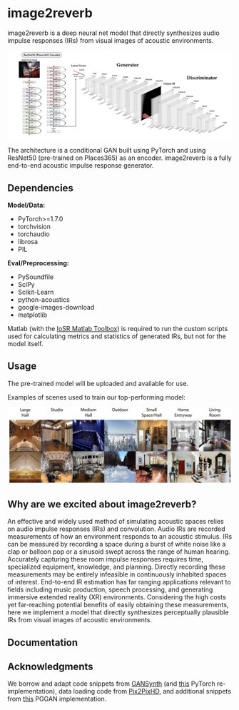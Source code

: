 # image2reverb


image2reverb is a deep neural net model that directly synthesizes audio impulse responses (IRs) from visual images of acoustic environments.

![image2reverb architecture](readme/r2rarch.png)

The architecture is a conditional GAN built using PyTorch and using ResNet50 (pre-trained on Places365) as an encoder. image2reverb is a fully end-to-end acoustic impulse response generator.

## Dependencies

**Model/Data:**

* PyTorch>=1.7.0
* torchvision
* torchaudio
* librosa
* PIL

**Eval/Preprocessing:**

* PySoundfile
* SciPy
* Scikit-Learn
* python-acoustics
* google-images-download
* matplotlib


Matlab (with the [IoSR Matlab Toolbox](https://github.com/IoSR-Surrey/MatlabToolbox)) is required to run the custom scripts used for calculating metrics and statistics of generated IRs, but not for the model itself.

## Usage

The pre-trained model will be uploaded and available for use.

Examples of scenes used to train our top-performing model:


![input samples](readme/inputs.png)

## Why are we excited about image2reverb?

An effective and widely used method of simulating acoustic spaces relies on audio impulse responses (IRs) and convolution. Audio IRs are recorded measurements of how an environment responds to an acoustic stimulus. IRs can be measured by recording a space during a burst of white noise like a clap or balloon pop or a sinusoid swept across the range of human hearing. Accurately capturing these room impulse responses requires time, specialized equipment, knowledge, and planning. Directly recording these measurements may be entirely infeasible in continuously inhabited spaces of interest. End-to-end IR estimation has far ranging applications relevant to fields including music production, speech processing, and generating immersive extended reality (XR) environments. Considering the high costs yet far-reaching potential benefits of easily obtaining these measurements, here we implement a model that directly synthesizes perceptually plausible IRs from visual images of acoustic environments.

## Documentation



## Acknowledgments

We borrow and adapt code snippets from [GANSynth](https://github.com/magenta/magenta/tree/master/magenta/models/gansynth) (and [this](https://github.com/ss12f32v/GANsynth-pytorch) PyTorch re-implementation), data loading code from [Pix2PixHD](https://github.com/NVIDIA/pix2pixHD), and additional snippets from [this](https://github.com/shanexn/pytorch-pggan) PGGAN implementation.